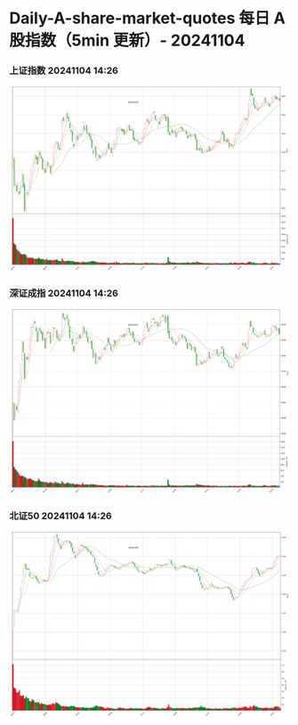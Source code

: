 
# Daily-A-share-market-quotes 每日 A 股指数（5min 更新）- 20241104

### 上证指数 20241104 14:26
![](./fig/2024/11/20241104-sh000001.png)

### 深证成指 20241104 14:26
![](./fig/2024/11/20241104-sz399001.png)

### 北证50 20241104 14:26
![](./fig/2024/11/20241104-bj899050.png)
